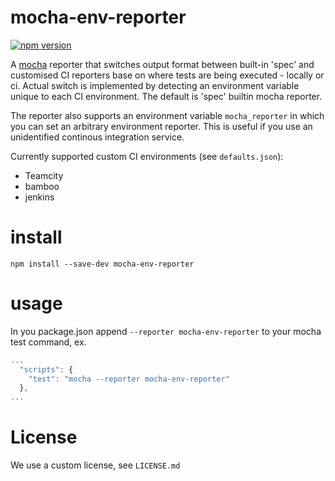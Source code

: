 # mocha-env-reporter
[![npm version](https://badge.fury.io/js/mocha-env-reporter.svg)](https://badge.fury.io/js/mocha-env-reporter)

A [mocha](https://mochajs.org/) reporter that switches output format between built-in 'spec' and customised CI reporters base on where tests are being executed - locally or ci. Actual switch is implemented by detecting an environment variable unique to each CI environment. The default is 'spec' builtin mocha reporter.

The reporter also supports an environment variable `mocha_reporter` in which you can set an arbitrary environment reporter. This is useful if you use an unidentified continous integration service.

Currently supported custom CI environments (see ```defaults.json```):
 - Teamcity
 - bamboo
 - jenkins

# install

```
npm install --save-dev mocha-env-reporter
```

# usage

In you package.json append `--reporter mocha-env-reporter` to your mocha test command, ex.
  
```js
...
  "scripts": {
    "test": "mocha --reporter mocha-env-reporter"
  },
...
```


# License

We use a custom license, see ```LICENSE.md```
